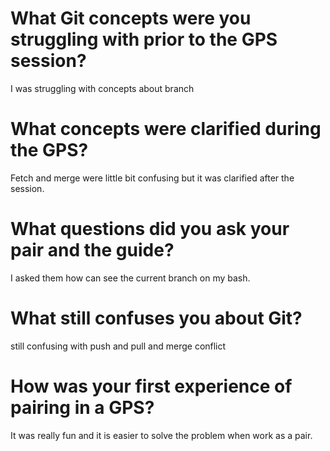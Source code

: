 # What Git concepts were you struggling with prior to the GPS session?
I was struggling with concepts about branch


# What concepts were clarified during the GPS?
Fetch and merge were little bit confusing but it was clarified after the session.

# What questions did you ask your pair and the guide?
I asked them how can see the current branch on my bash.

# What still confuses you about Git?
still confusing with push and pull and merge conflict

# How was your first experience of pairing in a GPS?
It was really fun and it is easier to solve the problem when work as a pair.